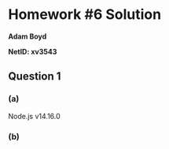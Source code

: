 # Homework #6 Solution

**Adam Boyd**

**NetID: xv3543**

## Question 1

### (a)

Node.js v14.16.0

### (b)


